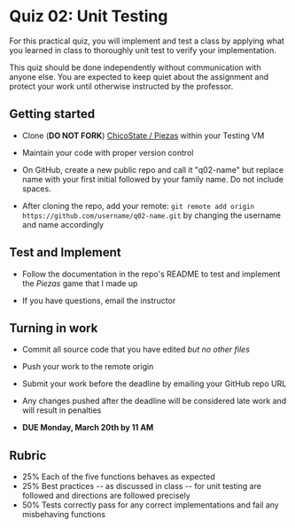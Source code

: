 # Quiz 02: Unit Testing

For this practical quiz, you will implement and test a class by applying what you learned in class to thoroughly unit test to verify your implementation.

This quiz should be done independently without communication with anyone else. You are expected to keep quiet about the assignment and protect your work until otherwise instructed by the professor.

## Getting started

* Clone (**DO NOT FORK**) [ChicoState / Piezas](https://github.com/ChicoState/Piezas) within your Testing VM

* Maintain your code with proper version control

* On GitHub, create a new public repo and call it "q02-name" but replace name with your first initial followed by your family name. Do not include spaces.

* After cloning the repo, add your remote: `git remote add origin https://github.com/username/q02-name.git` by changing the username and name accordingly

## Test and Implement

* Follow the documentation in the repo's README to test and implement the *Piezas* game that I made up

* If you have questions, email the instructor

## Turning in work

* Commit all source code that you have edited *but no other files*

* Push your work to the remote origin

* Submit your work before the deadline by emailing your GitHub repo URL

* Any changes pushed after the deadline will be considered late work and will result in penalties  

* **DUE Monday, March 20th by 11 AM**

## Rubric

* 25% Each of the five functions behaves as expected
* 25% Best practices -- as discussed in class -- for unit testing are followed and directions are followed precisely
* 50% Tests correctly pass for any correct implementations and fail any misbehaving functions
